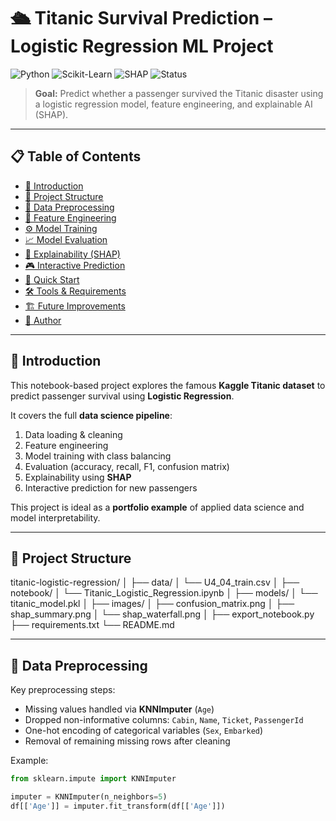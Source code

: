 # 🛳️ Titanic Survival Prediction – Logistic Regression ML Project

![Python](https://img.shields.io/badge/Python-3.10+-blue?logo=python)
![Scikit-Learn](https://img.shields.io/badge/Scikit--Learn-Modeling-orange?logo=scikit-learn)
![SHAP](https://img.shields.io/badge/Explainability-SHAP-red)
![Status](https://img.shields.io/badge/Status-Completed-brightgreen)

> **Goal:** Predict whether a passenger survived the Titanic disaster using a logistic regression model, feature engineering, and explainable AI (SHAP).

---

## 📋 Table of Contents
- [📖 Introduction](#-introduction)
- [📂 Project Structure](#-project-structure)
- [🧹 Data Preprocessing](#-data-preprocessing)
- [🧩 Feature Engineering](#-feature-engineering)
- [⚙️ Model Training](#️-model-training)
- [📈 Model Evaluation](#-model-evaluation)
- [🧠 Explainability (SHAP)](#-explainability-shap)
- [🎮 Interactive Prediction](#-interactive-prediction)
- [🚀 Quick Start](#-quick-start)
- [🛠️ Tools & Requirements](#️-tools--requirements)
- [🏗️ Future Improvements](#️-future-improvements)
- [👤 Author](#-author)

---

## 📖 Introduction

This notebook-based project explores the famous **Kaggle Titanic dataset** to predict passenger survival using **Logistic Regression**.

It covers the full **data science pipeline**:
1. Data loading & cleaning  
2. Feature engineering  
3. Model training with class balancing  
4. Evaluation (accuracy, recall, F1, confusion matrix)  
5. Explainability using **SHAP**  
6. Interactive prediction for new passengers  

This project is ideal as a **portfolio example** of applied data science and model interpretability.

---

## 📂 Project Structure

titanic-logistic-regression/
│
├── data/
│ └── U4_04_train.csv
│
├── notebook/
│ └── Titanic_Logistic_Regression.ipynb
│
├── models/
│ └── titanic_model.pkl
│
├── images/
│ ├── confusion_matrix.png
│ ├── shap_summary.png
│ └── shap_waterfall.png
│
├── export_notebook.py
├── requirements.txt
└── README.md


---

## 🧹 Data Preprocessing

Key preprocessing steps:
- Missing values handled via **KNNImputer** (`Age`)
- Dropped non-informative columns: `Cabin`, `Name`, `Ticket`, `PassengerId`
- One-hot encoding of categorical variables (`Sex`, `Embarked`)
- Removal of remaining missing rows after cleaning

Example:
```python
from sklearn.impute import KNNImputer

imputer = KNNImputer(n_neighbors=5)
df[['Age']] = imputer.fit_transform(df[['Age']])


